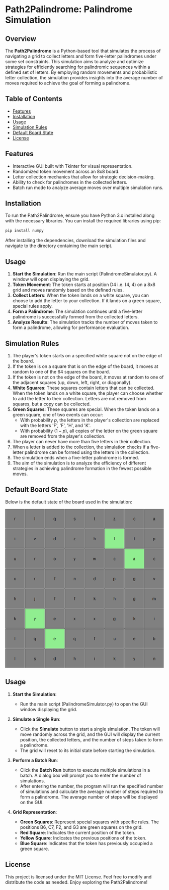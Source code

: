 # Path2Palindrome: Palindrome Simulation

## Overview

The **Path2Palindrome** is a Python-based tool that simulates the process of navigating a grid to collect letters and form five-letter palindromes under some set constraints. This simulation aims to analyze and optimize strategies for efficiently searching for palindromic sequences within a defined set of letters. By employing random movements and probabilistic letter collection, the simulation provides insights into the average number of moves required to achieve the goal of forming a palindrome.

## Table of Contents

- [Features](#features)
- [Installation](#installation)
- [Usage](#usage)
- [Simulation Rules](#simulation-rules)
- [Default Board State](#default-board-state)
- [License](#license)

## Features

- Interactive GUI built with Tkinter for visual representation.
- Randomized token movement across an 8x8 board.
- Letter collection mechanics that allow for strategic decision-making.
- Ability to check for palindromes in the collected letters.
- Batch run mode to analyze average moves over multiple simulation runs.

## Installation

To run the Path2Palindrome, ensure you have Python 3.x installed along with the necessary libraries. You can install the required libraries using pip:

```bash
pip install numpy
```

After installing the dependencies, download the simulation files and navigate to the directory containing the main script.

## Usage

1. **Start the Simulation**: Run the main script (PalindromeSimulator.py). A window will open displaying the grid.
2. **Token Movement**: The token starts at position D4 i.e. (4, 4) on a 8x8 grid and moves randomly based on the defined rules.
3. **Collect Letters**: When the token lands on a white square, you can choose to add the letter to your collection. If it lands on a green square, special rules apply.
4. **Form a Palindrome**: The simulation continues until a five-letter palindrome is successfully formed from the collected letters.
5. **Analyze Results**: The simulation tracks the number of moves taken to form a palindrome, allowing for performance evaluation.

## Simulation Rules

1. The player's token starts on a specified white square not on the edge of the board.
2. If the token is on a square that is on the edge of the board, it moves at random to one of the 64 squares on the board.
3. If the token is not on the edge of the board, it moves at random to one of the adjacent squares (up, down, left, right, or diagonally).
4. **White Squares**: These squares contain letters that can be collected. When the token lands on a white square, the player can choose whether to add the letter to their collection. Letters are not removed from squares, but a copy can be collected.
5. **Green Squares**: These squares are special. When the token lands on a green square, one of two events can occur:
   - With probability $p$, the letters in the player's collection are replaced with the letters 'F', 'F', 'H', and 'K'.
   - With probability $(1 - p)$, all copies of the letter on the green square are removed from the player's collection.
6. The player can never have more than five letters in their collection.
7. When a letter is added to the collection, the simulation checks if a five-letter palindrome can be formed using the letters in the collection.
8. The simulation ends when a five-letter palindrome is formed.
9. The aim of the simulation is to analyze the efficiency of different strategies in achieving palindrome formation in the fewest possible moves.

## Default Board State

Below is the default state of the board used in the simulation:

<p align="center">
  <img src="images/default_board.png" alt="Default Board State" />
</p>

## Usage

1. **Start the Simulation**:
   - Run the main script (PalindromeSimulator.py) to open the GUI window displaying the grid.

2. **Simulate a Single Run**:
   - Click the **Simulate** button to start a single simulation. The token will move randomly across the grid, and the GUI will display the current position, the collected letters, and the number of steps taken to form a palindrome.
   - The grid will reset to its initial state before starting the simulation.

3. **Perform a Batch Run**:
   - Click the **Batch Run** button to execute multiple simulations in a batch. A dialog box will prompt you to enter the number of simulations.
   - After entering the number, the program will run the specified number of simulations and calculate the average number of steps required to form a palindrome. The average number of steps will be displayed on the GUI.

4. **Grid Representation**:

   - **Green Squares**: Represent special squares with specific rules. The positions B6, C7, F2, and G3 are green squares on the grid.
   - **Red Square**: Indicates the current position of the token.
   - **Yellow Square**: Indicates the previous positions of the token.
   - **Blue Square**: Indicates that the token has previously occupied a green square.

## License

This project is licensed under the MIT License. Feel free to modify and distribute the code as needed. Enjoy exploring the Path2Palindrome!